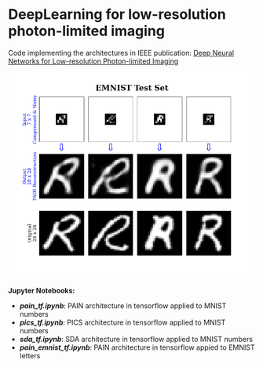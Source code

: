 # DeepLearning for low-resolution photon-limited imaging
Code implementing the architectures in IEEE
publication: <a href="https://ieeexplore.ieee.org/abstract/document/8682767">Deep Neural Networks for Low-resolution Photon-limited Imaging</a>

<img src="figures/emnist_reconstruct_7x7_test_PAIN.png" alt="Application of PAIN Architecture to EMNIST images." width="550" />

<strong>Jupyter Notebooks:</strong>
<ul>
  <li><b><em>pain_tf.ipynb</em></b>: PAIN architecture in tensorflow applied to MNIST numbers<br></li>
  <li><b><em>pics_tf.ipynb</em></b>: PICS architecture in tensorflow applied to  MNIST numbers<br></li>
  <li><b><em>sda_tf.ipynb</em></b>: SDA architecture in tensorflow applied to  MNIST numbers<br></li>
  <li><b><em>pain_emnist_tf.ipynb</em></b>: PAIN architecture in tensorflow appied to EMNIST letters</li>
</ul>
